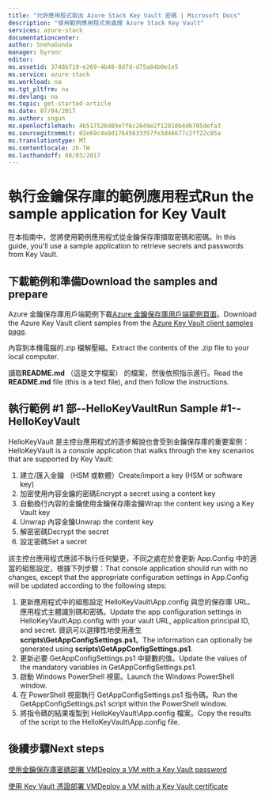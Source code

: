 ```yaml
---
title: "允許應用程式取出 Azure Stack Key Vault 密碼 | Microsoft Docs"
description: "使用範例應用程式來處理 Azure Stack Key Vault"
services: azure-stack
documentationcenter: 
author: SnehaGunda
manager: byronr
editor: 
ms.assetid: 3748b719-e269-4b48-8d7d-d75a84b0e1e5
ms.service: azure-stack
ms.workload: na
ms.tgt_pltfrm: na
ms.devlang: na
ms.topic: get-started-article
ms.date: 07/04/2017
ms.author: sngun
ms.openlocfilehash: 4b517526d89e7f6c2649e2f12810b4db705defa3
ms.sourcegitcommit: 02e69c4a9d17645633357fe3d46677c2ff22c85a
ms.translationtype: MT
ms.contentlocale: zh-TW
ms.lasthandoff: 08/03/2017
---
```

# <a name="run-the-sample-application-for-key-vault"></a><span data-ttu-id="9ad7e-103">執行金鑰保存庫的範例應用程式</span><span class="sxs-lookup"><span data-stu-id="9ad7e-103">Run the sample application for Key Vault</span></span>

<span data-ttu-id="9ad7e-104">在本指南中，您將使用範例應用程式從金鑰保存庫擷取密碼和密碼。</span><span class="sxs-lookup"><span data-stu-id="9ad7e-104">In this guide, you'll use a sample application to retrieve secrets and passwords from Key Vault.</span></span>

## <a name="download-the-samples-and-prepare"></a><span data-ttu-id="9ad7e-105">下載範例和準備</span><span class="sxs-lookup"><span data-stu-id="9ad7e-105">Download the samples and prepare</span></span>
<span data-ttu-id="9ad7e-106">Azure 金鑰保存庫用戶端範例下載[Azure 金鑰保存庫用戶端範例頁面](https://www.microsoft.com/en-us/download/details.aspx?id=45343)。</span><span class="sxs-lookup"><span data-stu-id="9ad7e-106">Download the Azure Key Vault client samples from the [Azure Key Vault client samples page](https://www.microsoft.com/en-us/download/details.aspx?id=45343).</span></span>

<span data-ttu-id="9ad7e-107">內容到本機電腦的.zip 檔解壓縮。</span><span class="sxs-lookup"><span data-stu-id="9ad7e-107">Extract the contents of the .zip file to your local computer.</span></span>

<span data-ttu-id="9ad7e-108">讀取**README.md** （這是文字檔案） 的檔案，然後依照指示進行。</span><span class="sxs-lookup"><span data-stu-id="9ad7e-108">Read the **README.md** file (this is a text file), and then follow the instructions.</span></span>

## <a name="run-sample-1--hellokeyvault"></a><span data-ttu-id="9ad7e-109">執行範例 #1 部--HelloKeyVault</span><span class="sxs-lookup"><span data-stu-id="9ad7e-109">Run Sample #1--HelloKeyVault</span></span>
<span data-ttu-id="9ad7e-110">HelloKeyVault 是主控台應用程式的逐步解說也會受到金鑰保存庫的重要案例：</span><span class="sxs-lookup"><span data-stu-id="9ad7e-110">HelloKeyVault is a console application that walks through the key scenarios that are supported by Key Vault:</span></span>

1. <span data-ttu-id="9ad7e-111">建立/匯入金鑰 （HSM 或軟體）</span><span class="sxs-lookup"><span data-stu-id="9ad7e-111">Create/import a key (HSM or software key)</span></span>
2. <span data-ttu-id="9ad7e-112">加密使用內容金鑰的密碼</span><span class="sxs-lookup"><span data-stu-id="9ad7e-112">Encrypt a secret using a content key</span></span>
3. <span data-ttu-id="9ad7e-113">自動換行內容的金鑰使用金鑰保存庫金鑰</span><span class="sxs-lookup"><span data-stu-id="9ad7e-113">Wrap the content key using a Key Vault key</span></span>
4. <span data-ttu-id="9ad7e-114">Unwrap 內容金鑰</span><span class="sxs-lookup"><span data-stu-id="9ad7e-114">Unwrap the content key</span></span>
5. <span data-ttu-id="9ad7e-115">解密密碼</span><span class="sxs-lookup"><span data-stu-id="9ad7e-115">Decrypt the secret</span></span>
6. <span data-ttu-id="9ad7e-116">設定密碼</span><span class="sxs-lookup"><span data-stu-id="9ad7e-116">Set a secret</span></span>

<span data-ttu-id="9ad7e-117">該主控台應用程式應該不執行任何變更，不同之處在於會更新 App.Config 中的適當的組態設定，根據下列步驟：</span><span class="sxs-lookup"><span data-stu-id="9ad7e-117">That console application should run with no changes, except that the appropriate configuration settings in App.Config will be updated according to the following steps:</span></span>

1. <span data-ttu-id="9ad7e-118">更新應用程式中的組態設定 HelloKeyVault\App.config 與您的保存庫 URL、 應用程式主體識別碼和密碼。</span><span class="sxs-lookup"><span data-stu-id="9ad7e-118">Update the app configuration settings in HelloKeyVault\App.config with your vault URL, application principal ID, and secret.</span></span> <span data-ttu-id="9ad7e-119">資訊可以選擇性地使用產生**scripts\GetAppConfigSettings.ps1**。</span><span class="sxs-lookup"><span data-stu-id="9ad7e-119">The information can optionally be generated using **scripts\GetAppConfigSettings.ps1**.</span></span>
2. <span data-ttu-id="9ad7e-120">更新必要 GetAppConfigSettings.ps1 中變數的值。</span><span class="sxs-lookup"><span data-stu-id="9ad7e-120">Update the values of the mandatory variables in GetAppConfigSettings.ps1.</span></span>
3. <span data-ttu-id="9ad7e-121">啟動 Windows PowerShell 視窗。</span><span class="sxs-lookup"><span data-stu-id="9ad7e-121">Launch the Windows PowerShell window.</span></span>
4. <span data-ttu-id="9ad7e-122">在 PowerShell 視窗執行 GetAppConfigSettings.ps1 指令碼。</span><span class="sxs-lookup"><span data-stu-id="9ad7e-122">Run the GetAppConfigSettings.ps1 script within the PowerShell window.</span></span>
5. <span data-ttu-id="9ad7e-123">將指令碼的結果複製到 HelloKeyVault\App.config 檔案。</span><span class="sxs-lookup"><span data-stu-id="9ad7e-123">Copy the results of the script to the HelloKeyVault\App.config file.</span></span>

## <a name="next-steps"></a><span data-ttu-id="9ad7e-124">後續步驟</span><span class="sxs-lookup"><span data-stu-id="9ad7e-124">Next steps</span></span>
[<span data-ttu-id="9ad7e-125">使用金鑰保存庫密碼部署 VM</span><span class="sxs-lookup"><span data-stu-id="9ad7e-125">Deploy a VM with a Key Vault password</span></span>](azure-stack-kv-deploy-vm-with-secret.md)

[<span data-ttu-id="9ad7e-126">使用 Key Vault 憑證部署 VM</span><span class="sxs-lookup"><span data-stu-id="9ad7e-126">Deploy a VM with a Key Vault certificate</span></span>](azure-stack-kv-push-secret-into-vm.md)

